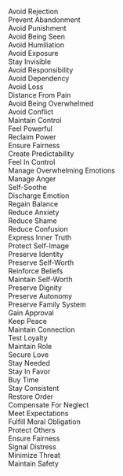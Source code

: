 Avoid Rejection  
Prevent Abandonment  
Avoid Punishment  
Avoid Being Seen  
Avoid Humiliation  
Avoid Exposure  
Stay Invisible  
Avoid Responsibility  
Avoid Dependency  
Avoid Loss  
Distance From Pain  
Avoid Being Overwhelmed  
Avoid Conflict  
Maintain Control  
Feel Powerful  
Reclaim Power  
Ensure Fairness  
Create Predictability  
Feel In Control  
Manage Overwhelming Emotions  
Manage Anger  
Self-Soothe  
Discharge Emotion  
Regain Balance  
Reduce Anxiety  
Reduce Shame  
Reduce Confusion  
Express Inner Truth  
Protect Self-Image  
Preserve Identity  
Preserve Self-Worth  
Reinforce Beliefs  
Maintain Self-Worth  
Preserve Dignity  
Preserve Autonomy  
Preserve Family System  
Gain Approval  
Keep Peace  
Maintain Connection  
Test Loyalty  
Maintain Role  
Secure Love  
Stay Needed  
Stay In Favor  
Buy Time  
Stay Consistent  
Restore Order  
Compensate For Neglect  
Meet Expectations  
Fulfill Moral Obligation  
Protect Others  
Ensure Fairness  
Signal Distress  
Minimize Threat  
Maintain Safety
